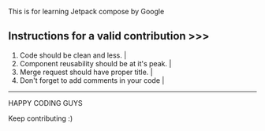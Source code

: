 This is for learning Jetpack compose by Google




Instructions for a valid contribution >>>
----------------------------------------------------------
1. Code should be clean and less.                         |
2. Component reusability should be at it's peak.          |
3. Merge request should have proper title.                |
3. Don't forget to add comments in your code              |
----------------------------------------------------------


HAPPY CODING GUYS

Keep contributing :)
